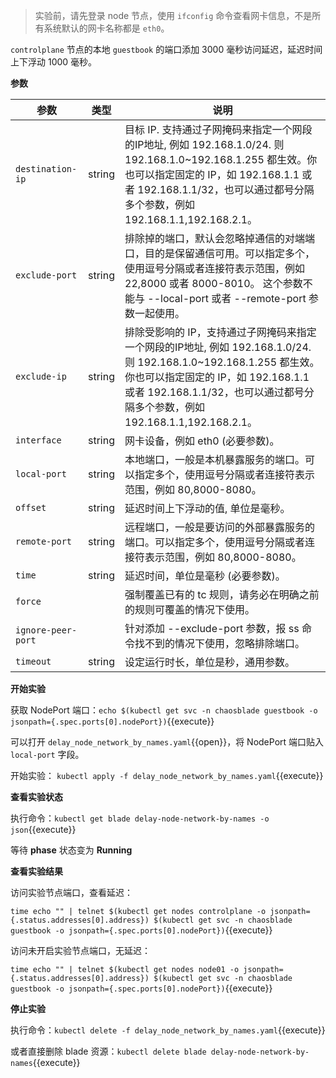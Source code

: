 > 实验前，请先登录 node 节点，使用 `ifconfig` 命令查看网卡信息，不是所有系统默认的网卡名称都是 `eth0`。

`controlplane` 节点的本地 `guestbook` 的端口添加 3000 毫秒访问延迟，延迟时间上下浮动 1000 毫秒。

**参数**

| 参数 | 类型 | 说明 |
| --- | --- | --- |
| `destination-ip` | string | 目标 IP. 支持通过子网掩码来指定一个网段的IP地址, 例如 192.168.1.0/24. 则 192.168.1.0~192.168.1.255 都生效。你也可以指定固定的 IP，如 192.168.1.1 或者 192.168.1.1/32，也可以通过都号分隔多个参数，例如 192.168.1.1,192.168.2.1。 |
| `exclude-port` | string | 排除掉的端口，默认会忽略掉通信的对端端口，目的是保留通信可用。可以指定多个，使用逗号分隔或者连接符表示范围，例如 22,8000 或者 8000-8010。 这个参数不能与 --local-port 或者 --remote-port 参数一起使用。 |
| `exclude-ip` | string | 排除受影响的 IP，支持通过子网掩码来指定一个网段的IP地址, 例如 192.168.1.0/24. 则 192.168.1.0~192.168.1.255 都生效。你也可以指定固定的 IP，如 192.168.1.1 或者 192.168.1.1/32，也可以通过都号分隔多个参数，例如 192.168.1.1,192.168.2.1。 |
| `interface` | string | 网卡设备，例如 eth0 (必要参数)。 |
| `local-port` | string | 本地端口，一般是本机暴露服务的端口。可以指定多个，使用逗号分隔或者连接符表示范围，例如 80,8000-8080。 |
| `offset` | string | 延迟时间上下浮动的值, 单位是毫秒。 |
| `remote-port` | string | 远程端口，一般是要访问的外部暴露服务的端口。可以指定多个，使用逗号分隔或者连接符表示范围，例如 80,8000-8080。 |
| `time` | string | 延迟时间，单位是毫秒 (必要参数)。 |
| `force` |  | 强制覆盖已有的 tc 规则，请务必在明确之前的规则可覆盖的情况下使用。 |
| `ignore-peer-port` |  | 针对添加 --exclude-port 参数，报 ss 命令找不到的情况下使用，忽略排除端口。 |
| `timeout` | string | 设定运行时长，单位是秒，通用参数。 |

**开始实验**

获取 NodePort 端口：`echo $(kubectl get svc -n chaosblade guestbook -o jsonpath={.spec.ports[0].nodePort})`{{execute}}

可以打开 `delay_node_network_by_names.yaml`{{open}}，将 NodePort 端口贴入 `local-port` 字段。

开始实验：
`kubectl apply -f delay_node_network_by_names.yaml`{{execute}}

**查看实验状态**

执行命令：`kubectl get blade delay-node-network-by-names -o json`{{execute}}

等待 **phase** 状态变为 **Running**

**查看实验结果**

访问实验节点端口，查看延迟：

`time echo "" | telnet $(kubectl get nodes controlplane -o jsonpath={.status.addresses[0].address}) $(kubectl get svc -n chaosblade guestbook -o jsonpath={.spec.ports[0].nodePort})`{{execute}}

访问未开启实验节点端口，无延迟：

`time echo "" | telnet $(kubectl get nodes node01 -o jsonpath={.status.addresses[0].address}) $(kubectl get svc -n chaosblade guestbook -o jsonpath={.spec.ports[0].nodePort})`{{execute}}

**停止实验**

执行命令：`kubectl delete -f delay_node_network_by_names.yaml`{{execute}}

或者直接删除 blade 资源：`kubectl delete blade delay-node-network-by-names`{{execute}}
